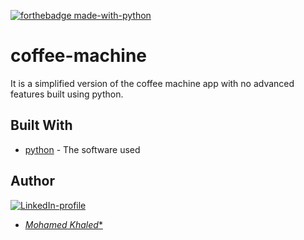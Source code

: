 [![forthebadge made-with-python](http://ForTheBadge.com/images/badges/made-with-python.svg)](https://www.python.org/)
# coffee-machine
It is a simplified version of the coffee machine app with no advanced features built using python.

## Built With
* [python](https://www.python.org/) - The software used
## Author
[![LinkedIn-profile](https://img.shields.io/badge/LinkedIn-Profile-teal.svg)](https://www.linkedin.com/in/mohamed-khaled-205a21211/)
* [*Mohamed Khaled**](https://github.com/mohamedKhaledBio) 
